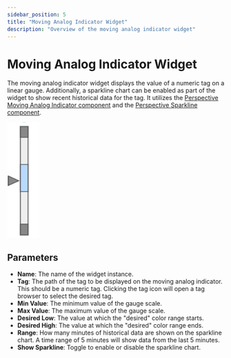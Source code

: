 ```yaml
---
sidebar_position: 5
title: "Moving Analog Indicator Widget"
description: "Overview of the moving analog indicator widget"
---
```


# Moving Analog Indicator Widget

The moving analog indicator widget displays the value of a numeric tag on a linear gauge.
Additionally, a sparkline chart can be enabled as part of the widget to show recent historical data for the tag.
It utilizes the
[Perspective Moving Analog Indicator component](https://www.docs.inductiveautomation.com/docs/8.1/appendix/components/perspective-components/perspective-display-palette/perspective-moving-analog-indicator)
and the 
[Perspective Sparkline component](https://www.docs.inductiveautomation.com/docs/8.1/appendix/components/perspective-components/perspective-display-palette/perspective-sparkline).

![moving_analog_indicator_widget.png](/static/img/docs/user-guides/dashboard-guide/preconfigured-widgets/moving_analog_indicator_widget.png)

## Parameters
- **Name**: The name of the widget instance.    
- **Tag**: The path of the tag to be displayed on the moving analog indicator. This should be a numeric tag. Clicking the tag icon will open
a tag browser to select the desired tag.
- **Min Value**: The minimum value of the gauge scale. 
- **Max Value**: The maximum value of the gauge scale.
- **Desired Low**: The value at which the "desired" color range starts.
- **Desired High**: The value at which the "desired" color range ends.
- **Range**: How many minutes of historical data are shown on the sparkline chart. A time range of 5 minutes will show 
data from the last 5 minutes. 
- **Show Sparkline**: Toggle to enable or disable the sparkline chart.
